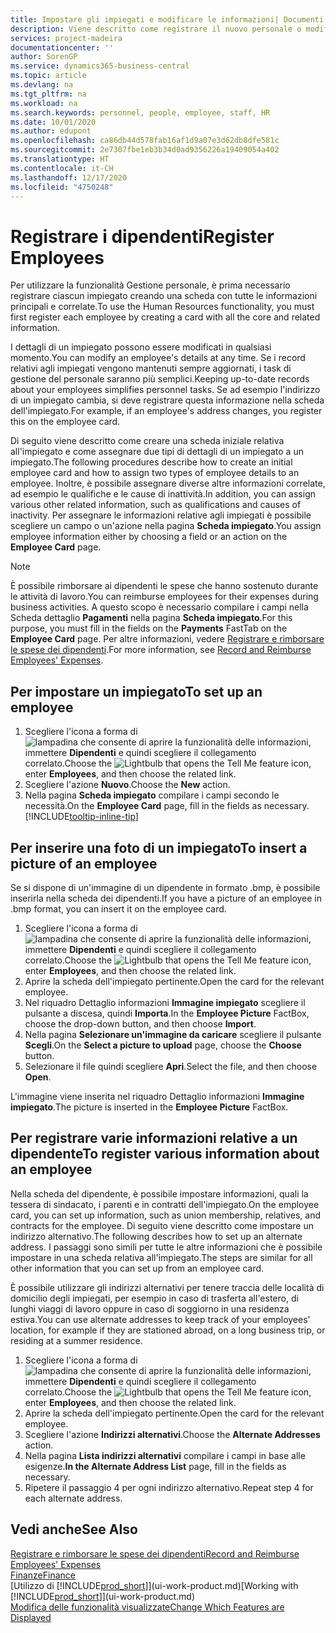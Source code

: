 ```yaml
---
title: Impostare gli impiegati e modificare le informazioni| Documenti Microsoft
description: Viene descritto come registrare il nuovo personale o modificare i dati relativi al personale esistente.
services: project-madeira
documentationcenter: ''
author: SorenGP
ms.service: dynamics365-business-central
ms.topic: article
ms.devlang: na
ms.tgt_pltfrm: na
ms.workload: na
ms.search.keywords: personnel, people, employee, staff, HR
ms.date: 10/01/2020
ms.author: edupont
ms.openlocfilehash: ca86db44d578fab16af1d9a07e3d62db8dfe581c
ms.sourcegitcommit: 2e7307fbe1eb3b34d0ad9356226a19409054a402
ms.translationtype: HT
ms.contentlocale: it-CH
ms.lasthandoff: 12/17/2020
ms.locfileid: "4750248"
---
```

# <a name="register-employees"></a><span data-ttu-id="8c5d0-103">Registrare i dipendenti</span><span class="sxs-lookup"><span data-stu-id="8c5d0-103">Register Employees</span></span>
<span data-ttu-id="8c5d0-104">Per utilizzare la funzionalità Gestione personale, è prima necessario registrare ciascun impiegato creando una scheda con tutte le informazioni principali e correlate.</span><span class="sxs-lookup"><span data-stu-id="8c5d0-104">To use the Human Resources functionality, you must first register each employee by creating a card with all the core and related information.</span></span>

<span data-ttu-id="8c5d0-105">I dettagli di un impiegato possono essere modificati in qualsiasi momento.</span><span class="sxs-lookup"><span data-stu-id="8c5d0-105">You can modify an employee's details at any time.</span></span> <span data-ttu-id="8c5d0-106">Se i record relativi agli impiegati vengono mantenuti sempre aggiornati, i task di gestione del personale saranno più semplici.</span><span class="sxs-lookup"><span data-stu-id="8c5d0-106">Keeping up-to-date records about your employees simplifies personnel tasks.</span></span> <span data-ttu-id="8c5d0-107">Se ad esempio l'indirizzo di un impiegato cambia, si deve registrare questa informazione nella scheda dell'impiegato.</span><span class="sxs-lookup"><span data-stu-id="8c5d0-107">For example, if an employee's address changes, you register this on the employee card.</span></span>

<span data-ttu-id="8c5d0-108">Di seguito viene descritto come creare una scheda iniziale relativa all'impiegato e come assegnare due tipi di dettagli di un impiegato a un impiegato.</span><span class="sxs-lookup"><span data-stu-id="8c5d0-108">The following procedures describe how to create an initial employee card and how to assign two types of employee details to an employee.</span></span> <span data-ttu-id="8c5d0-109">Inoltre, è possibile assegnare diverse altre informazioni correlate, ad esempio le qualifiche e le cause di inattività.</span><span class="sxs-lookup"><span data-stu-id="8c5d0-109">In addition, you can assign various other related information, such as qualifications and causes of inactivity.</span></span> <span data-ttu-id="8c5d0-110">Per assegnare le informazioni relative agli impiegati è possibile scegliere un campo o un'azione nella pagina **Scheda impiegato**.</span><span class="sxs-lookup"><span data-stu-id="8c5d0-110">You assign employee information either by choosing a field or an action on the **Employee Card** page.</span></span>

> [!NOTE]  
> <span data-ttu-id="8c5d0-111">È possibile rimborsare ai dipendenti le spese che hanno sostenuto durante le attività di lavoro.</span><span class="sxs-lookup"><span data-stu-id="8c5d0-111">You can reimburse employees for their expenses during business activities.</span></span> <span data-ttu-id="8c5d0-112">A questo scopo è necessario compilare i campi nella Scheda dettaglio **Pagamenti** nella pagina **Scheda impiegato**.</span><span class="sxs-lookup"><span data-stu-id="8c5d0-112">For this purpose, you must fill in the fields on the **Payments** FastTab on the **Employee Card** page.</span></span> <span data-ttu-id="8c5d0-113">Per altre informazioni, vedere [Registrare e rimborsare le spese dei dipendenti](finance-how-record-reimburse-employee-expenses.md).</span><span class="sxs-lookup"><span data-stu-id="8c5d0-113">For more information, see [Record and Reimburse Employees' Expenses](finance-how-record-reimburse-employee-expenses.md).</span></span>

## <a name="to-set-up-an-employee"></a><span data-ttu-id="8c5d0-114">Per impostare un impiegato</span><span class="sxs-lookup"><span data-stu-id="8c5d0-114">To set up an employee</span></span>
1. <span data-ttu-id="8c5d0-115">Scegliere l'icona a forma di ![lampadina che consente di aprire la funzionalità delle informazioni](media/ui-search/search_small.png "Informazioni sull'operazione che si desidera eseguire"), immettere **Dipendenti** e quindi scegliere il collegamento correlato.</span><span class="sxs-lookup"><span data-stu-id="8c5d0-115">Choose the ![Lightbulb that opens the Tell Me feature](media/ui-search/search_small.png "Tell me what you want to do") icon, enter **Employees**, and then choose the related link.</span></span>
2. <span data-ttu-id="8c5d0-116">Scegliere l'azione **Nuovo**.</span><span class="sxs-lookup"><span data-stu-id="8c5d0-116">Choose the **New** action.</span></span>
3. <span data-ttu-id="8c5d0-117">Nella pagina **Scheda impiegato** compilare i campi secondo le necessità.</span><span class="sxs-lookup"><span data-stu-id="8c5d0-117">On the **Employee Card** page, fill in the fields as necessary.</span></span> [!INCLUDE[tooltip-inline-tip](includes/tooltip-inline-tip_md.md)]

## <a name="to-insert-a-picture-of-an-employee"></a><span data-ttu-id="8c5d0-118">Per inserire una foto di un impiegato</span><span class="sxs-lookup"><span data-stu-id="8c5d0-118">To insert a picture of an employee</span></span>
<span data-ttu-id="8c5d0-119">Se si dispone di un'immagine di un dipendente in formato .bmp, è possibile inserirla nella scheda dei dipendenti.</span><span class="sxs-lookup"><span data-stu-id="8c5d0-119">If you have a picture of an employee in .bmp format, you can insert it on the employee card.</span></span>

1. <span data-ttu-id="8c5d0-120">Scegliere l'icona a forma di ![lampadina che consente di aprire la funzionalità delle informazioni](media/ui-search/search_small.png "Informazioni sull'operazione che si desidera eseguire"), immettere **Dipendenti** e quindi scegliere il collegamento correlato.</span><span class="sxs-lookup"><span data-stu-id="8c5d0-120">Choose the ![Lightbulb that opens the Tell Me feature](media/ui-search/search_small.png "Tell me what you want to do") icon, enter **Employees**, and then choose the related link.</span></span>
2. <span data-ttu-id="8c5d0-121">Aprire la scheda dell'impiegato pertinente.</span><span class="sxs-lookup"><span data-stu-id="8c5d0-121">Open the card for the relevant employee.</span></span>
3. <span data-ttu-id="8c5d0-122">Nel riquadro Dettaglio informazioni **Immagine impiegato** scegliere il pulsante a discesa, quindi **Importa**.</span><span class="sxs-lookup"><span data-stu-id="8c5d0-122">In the **Employee Picture** FactBox, choose the drop-down button, and then choose **Import**.</span></span>
4. <span data-ttu-id="8c5d0-123">Nella pagina **Selezionare un'immagine da caricare** scegliere il pulsante **Scegli**.</span><span class="sxs-lookup"><span data-stu-id="8c5d0-123">On the **Select a picture to upload** page, choose the **Choose** button.</span></span>
5. <span data-ttu-id="8c5d0-124">Selezionare il file quindi scegliere **Apri**.</span><span class="sxs-lookup"><span data-stu-id="8c5d0-124">Select the file, and then choose **Open**.</span></span>

<span data-ttu-id="8c5d0-125">L'immagine viene inserita nel riquadro Dettaglio informazioni **Immagine impiegato**.</span><span class="sxs-lookup"><span data-stu-id="8c5d0-125">The picture is inserted in the **Employee Picture** FactBox.</span></span>

## <a name="to-register-various-information-about-an-employee"></a><span data-ttu-id="8c5d0-126">Per registrare varie informazioni relative a un dipendente</span><span class="sxs-lookup"><span data-stu-id="8c5d0-126">To register various information about an employee</span></span>
<span data-ttu-id="8c5d0-127">Nella scheda del dipendente, è possibile impostare informazioni, quali la tessera di sindacato, i parenti e in contratti dell'impiegato.</span><span class="sxs-lookup"><span data-stu-id="8c5d0-127">On the employee card, you can set up information, such as union membership, relatives, and contracts for the employee.</span></span> <span data-ttu-id="8c5d0-128">Di seguito viene descritto come impostare un indirizzo alternativo.</span><span class="sxs-lookup"><span data-stu-id="8c5d0-128">The following describes how to set up an alternate address.</span></span> <span data-ttu-id="8c5d0-129">I passaggi sono simili per tutte le altre informazioni che è possibile impostare in una scheda relativa all'impiegato.</span><span class="sxs-lookup"><span data-stu-id="8c5d0-129">The steps are similar for all other information that you can set up from an employee card.</span></span>

<span data-ttu-id="8c5d0-130">È possibile utilizzare gli indirizzi alternativi per tenere traccia delle località di domicilio degli impiegati, per esempio in caso di trasferta all'estero, di lunghi viaggi di lavoro oppure in caso di soggiorno in una residenza estiva.</span><span class="sxs-lookup"><span data-stu-id="8c5d0-130">You can use alternate addresses to keep track of your employees’ location, for example if they are stationed abroad, on a long business trip, or residing at a summer residence.</span></span>

1. <span data-ttu-id="8c5d0-131">Scegliere l'icona a forma di ![lampadina che consente di aprire la funzionalità delle informazioni](media/ui-search/search_small.png "Informazioni sull'operazione che si desidera eseguire"), immettere **Dipendenti** e quindi scegliere il collegamento correlato.</span><span class="sxs-lookup"><span data-stu-id="8c5d0-131">Choose the ![Lightbulb that opens the Tell Me feature](media/ui-search/search_small.png "Tell me what you want to do") icon, enter **Employees**, and then choose the related link.</span></span>
2. <span data-ttu-id="8c5d0-132">Aprire la scheda dell'impiegato pertinente.</span><span class="sxs-lookup"><span data-stu-id="8c5d0-132">Open the card for the relevant employee.</span></span>
3. <span data-ttu-id="8c5d0-133">Scegliere l'azione **Indirizzi alternativi**.</span><span class="sxs-lookup"><span data-stu-id="8c5d0-133">Choose the **Alternate Addresses** action.</span></span>
4. <span data-ttu-id="8c5d0-134">Nella pagina **Lista indirizzi alternativi** compilare i campi in base alle esigenze.</span><span class="sxs-lookup"><span data-stu-id="8c5d0-134">**In the Alternate Address List** page, fill in the fields as necessary.</span></span>
5. <span data-ttu-id="8c5d0-135">Ripetere il passaggio 4 per ogni indirizzo alternativo.</span><span class="sxs-lookup"><span data-stu-id="8c5d0-135">Repeat step 4 for each alternate address.</span></span>

## <a name="see-also"></a><span data-ttu-id="8c5d0-136">Vedi anche</span><span class="sxs-lookup"><span data-stu-id="8c5d0-136">See Also</span></span>
[<span data-ttu-id="8c5d0-137">Registrare e rimborsare le spese dei dipendenti</span><span class="sxs-lookup"><span data-stu-id="8c5d0-137">Record and Reimburse Employees' Expenses</span></span>](finance-how-record-reimburse-employee-expenses.md)  
[<span data-ttu-id="8c5d0-138">Finanze</span><span class="sxs-lookup"><span data-stu-id="8c5d0-138">Finance</span></span>](finance.md)  
<span data-ttu-id="8c5d0-139">[Utilizzo di [!INCLUDE[prod_short](includes/prod_short.md)]](ui-work-product.md)</span><span class="sxs-lookup"><span data-stu-id="8c5d0-139">[Working with [!INCLUDE[prod_short](includes/prod_short.md)]](ui-work-product.md)</span></span>  
[<span data-ttu-id="8c5d0-140">Modifica delle funzionalità visualizzate</span><span class="sxs-lookup"><span data-stu-id="8c5d0-140">Change Which Features are Displayed</span></span>](ui-experiences.md)
